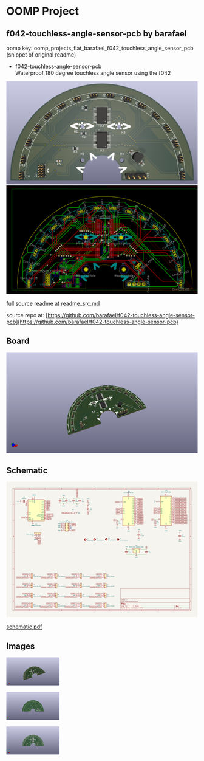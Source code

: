 # OOMP Project  
## f042-touchless-angle-sensor-pcb  by barafael  
  
oomp key: oomp_projects_flat_barafael_f042_touchless_angle_sensor_pcb  
(snippet of original readme)  
  
- f042-touchless-angle-sensor-pcb  
Waterproof 180 degree touchless angle sensor using the f042  
  
![board.png](https://github.com/barafael/f042-touchless-angle-sensor-pcb/blob/main/board.png?raw=true)  
![layout](https://github.com/barafael/f042-touchless-angle-sensor-pcb/blob/main/layout.png?raw=true)  
  
  full source readme at [readme_src.md](readme_src.md)  
  
source repo at: [https://github.com/barafael/f042-touchless-angle-sensor-pcb](https://github.com/barafael/f042-touchless-angle-sensor-pcb)  
## Board  
  
[![working_3d.png](working_3d_600.png)](working_3d.png)  
## Schematic  
  
[![working_schematic.png](working_schematic_600.png)](working_schematic.png)  
  
[schematic pdf](working_schematic.pdf)  
## Images  
  
[![working_3d.png](working_3d_140.png)](working_3d.png)  
  
[![working_3d_back.png](working_3d_back_140.png)](working_3d_back.png)  
  
[![working_3d_front.png](working_3d_front_140.png)](working_3d_front.png)  
